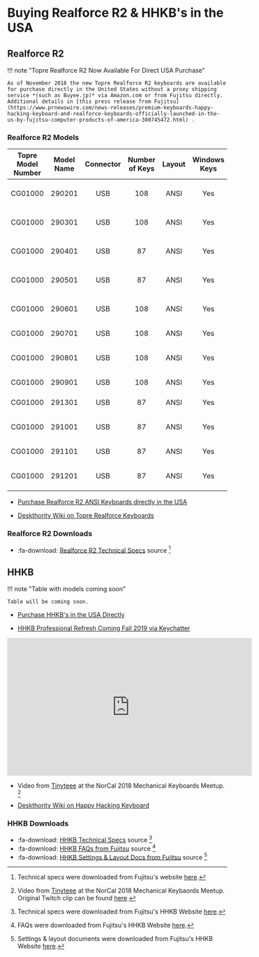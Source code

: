 # Buying Realforce R2 & HHKB's in the USA

## Realforce R2 

!!! note "Topre Realforce R2 Now Available For Direct USA Purchase"

    As of November 2018 the new Topre Realforce R2 keyboards are available for purchase directly in the United States without a proxy shipping service *(such as Buyee.jp)* via Amazon.com or from Fujitsu directly. Additional details in [this press release from Fujitsu](https://www.prnewswire.com/news-releases/premium-keyboards-happy-hacking-keyboard-and-realforce-keyboards-officially-launched-in-the-us-by-fujitsu-computer-products-of-america-300745472.html) .


### Realforce R2 Models

| **Topre Model Number** | **Model Name** | **Connector** | **Number of Keys** | **Layout** | **Windows Keys** |     **Key Weight**     | **Key Labelling** | **Label Size** | **Enclosure Color** | **LED Colour** | **Dip Switches** | **Release Date** | **Availability** |
|:----------------------:|:--------------:|:-------------:|:------------------:|:----------:|:----------------:|:----------------------:|:-----------------:|:--------------:|:-------------------:|:--------------:|:----------------:|:----------------:|:----------------:|
|         CG01000        |     290201     |      USB      |         108        |    ANSI    |        Yes       | Uniform 45g (Silenced) |    Sublimation    |                |        Ivory        |                |                  |       2018       |     Available    |
|         CG01000        |     290301     |      USB      |         108        |    ANSI    |        Yes       | Uniform 45g (Silenced) |    Sublimation    |                |        Black        |                |                  |       2018       |     Available    |
|         CG01000        |     290401     |      USB      |         87         |    ANSI    |        Yes       | Uniform 45g (Silenced) |    Sublimation    |                |        Ivory        |                |                  |       2018       |     Available    |
|         CG01000        |     290501     |      USB      |         87         |    ANSI    |        Yes       | Uniform 45g (Silenced) |    Sublimation    |                |        Black        |                |                  |       2018       |     Available    |
|         CG01000        |     290601     |      USB      |         108        |    ANSI    |        Yes       | Uniform 55g (Silenced) |    Sublimation    |                |        Ivory        |                |                  |       2018       |     Available    |
|         CG01000        |     290701     |      USB      |         108        |    ANSI    |        Yes       |   Variable (Silenced)  |    Sublimation    |                |        Ivory        |                |                  |       2018       |     Available    |
|         CG01000        |     290801     |      USB      |         108        |    ANSI    |        Yes       | Uniform 55g (Silenced) |    Sublimation    |                |        Black        |                |                  |       2018       |     Available    |
|         CG01000        |     290901     |      USB      |         108        |    ANSI    |        Yes       |   Variable (Silenced)  |    Sublimation    |                |        Black        |                |                  |       2018       |     Available    |
|         CG01000        |     291301     |      USB      |         87         |    ANSI    |        Yes       |   Variable (Silenced)  |    Sublimation    |                |        Black        |                |                  |       2018       |     Available    |
|         CG01000        |     291001     |      USB      |         87         |    ANSI    |        Yes       | Uniform 55g (Silenced) |    Sublimation    |                |        Ivory        |                |                  |       2018       |     Available    |
|         CG01000        |     291101     |      USB      |         87         |    ANSI    |        Yes       |   Variable (Silenced)  |    Sublimation    |                |        Ivory        |                |                  |       2018       |     Available    |
|         CG01000        |     291201     |      USB      |         87         |    ANSI    |        Yes       | Uniform 55g (Silenced) |    Sublimation    |                |        Black        |                |                  |       2018       |     Available    |

* [Purchase Realforce R2 ANSI Keyboards directly in the USA](https://hhkeyboard.us/realforce/)

* [Deskthority Wiki on Topre Realforce Keyboards](https://deskthority.net/wiki/Topre_Realforce)




### Realforce R2 Downloads

* :fa-download: [Realforce R2 Technical Specs](../files/realforce-r2-technical-specs.pdf) source [^1]


## HHKB 

!!! note "Table with models coming soon"

    Table will be coming soon.



* [Purchase HHKB's in the USA Directly](https://hhkeyboard.us/happyhacking/)

* [HHKB Professional Refresh Coming Fall 2019 via Keychatter](https://www.keychatter.com/2018/11/13/hhkb-professional-refresh-coming-fall-2019/)

<iframe width="560" height="315" src="https://www.youtube-nocookie.com/embed/93tcwesW7NE" frameborder="0" allow="accelerometer; autoplay; encrypted-media; gyroscope; picture-in-picture" allowfullscreen></iframe>

* Video from [Tinyteee](https://www.twitch.tv/tinyteee) at the NorCal 2018 Mechanical Keyboards Meetup. [^5]

* [Deskthority Wiki on Happy Hacking Keyboard](https://deskthority.net/wiki/Happy_Hacking_Keyboard)


### HHKB Downloads

* :fa-download: [HHKB Technical Specs](../files/hhkb-technical-specs.pdf) source [^2]
* :fa-download: [HHKB FAQs from Fujitsu](../files/hhkb-faqs.pdf) source [^3]
* :fa-download: [HHKB Settings & Layout Docs from Fujitsu](../files/hhkb-settings-layout.pdf) source [^4]


[^1]: Technical specs were downloaded from Fujitsu's website [here](https://hhkeyboard.us/wp-content/uploads/2018/11/RF_Tech_Specs-1.pdf).
[^2]: Technical specs were downloaded from Fujitsu's HHKB Website [here](https://hhkeyboard.us/happyhacking/).
[^3]: FAQs were downloaded from Fujitsu's HHKB Website [here](https://hhkeyboard.us/happyhacking/).
[^4]: Settings & layout documents were downloaded from Fujitsu's HHKB Website [here](https://hhkeyboard.us/happyhacking/).
[^5]: Video from [Tinyteee](https://www.twitch.tv/tinyteee) at the NorCal 2018 Mechanical Keybaords Meetup. Original Twitch clip can be found [here](https://clips.twitch.tv/GrossImportantYogurtPupper).
